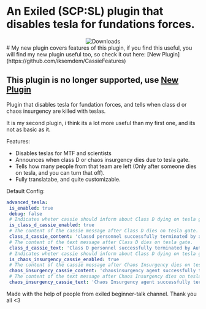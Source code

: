 # An Exiled (SCP:SL) plugin that disables tesla for fundations forces.
<div align="center">
    
<img src="https://img.shields.io/github/downloads/iksemdem/AdvancedTesla/total?style=for-the-badge&logo=github" alt="Downloads">

</div>
# My new plugin covers features of this plugin, if you find this useful, you will find my new plugin useful too, so check it out here: [New Plugin](https://github.com/iksemdem/CassieFeatures)

## This plugin is no longer supported, use [New Plugin](https://github.com/iksemdem/CassieFeatures)
Plugin that disables tesla for fundation forces, and tells when class d or chaos insurgency are killed with teslas.

It is my second plugin, i think its a lot more useful than my first one, and its not as basic as it.

Features:
 - Disables teslas for MTF and scientists
 - Announces when class D or chaos insurgency dies due to tesla gate.
 - Tells how many people from that team are left (Only after someone dies on tesla, and you can turn that off).
 - Fully translatabe, and quite customizable.

 Default Config:
 ```yml 
advanced_tesla:
  is_enabled: true
  debug: false
  # Indicates wheter cassie should inform about Class D dying on tesla gate.
  is_class_d_cassie_enabled: true
  # The content of the cassie message after Class D dies on tesla gate. (Use {TeamMembersAlive} to get the number of reamining team members of the dying player)
  class_d_cassie_content: 'classd personnel successfully terminated by automatic security system . awaitingrecontainment {TeamMembersAlive} class d personnel'
  # The content of the text message after Class D dies on tesla gate.
  class_d_cassie_text: 'Class D personnel successfully terminated by Automatic Serucity System. Awaiting recontainment of {TeamMembersAlive} class d personnel.'
  # Indicates wheter cassie should inform about Class D dying on tesla gate.
  is_chaos_insurgency_cassie_enabled: true
  # The content of the cassie message after Chaos Insurgency dies on tesla gate.
  chaos_insurgency_cassie_content: 'chaosinsurgency agent successfully terminated by automatic security system . awaitingrecontainment {TeamMembersAlive} chaosinsurgency agents'
  # The content of the text message after Chaos Insurgency dies on tesla gate.
  chaos_insurgency_cassie_text: 'Chaos Insurgency agent successfully terminated by Automatic Security System. Awaiting recontainment of {TeamMembersAlive} Chaos Insurgency agents.'
 ```

 Made with the help of people from exiled beginner-talk channel. Thank you all <3

